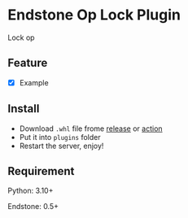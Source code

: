 # Endstone Op Lock Plugin

Lock op

## Feature

- [x] Example

## Install

- Download `.whl` file frome [release](https://github.com/ZH-Server/endstone_NAME/releases) or [action](https://github.com/ZH-Server/endstone_NAME/actions/workflows/build.yml)
- Put it into `plugins` folder
- Restart the server, enjoy!

## Requirement

Python: 3.10+

Endstone: 0.5+
